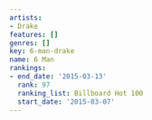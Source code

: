 ```yaml
---
artists:
- Drake
features: []
genres: []
key: 6-man-drake
name: 6 Man
rankings:
- end_date: '2015-03-13'
  rank: 97
  ranking_list: Billboard Hot 100
  start_date: '2015-03-07'
---
```


